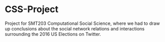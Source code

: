 # CSS-Project
Project for SMT203 Computational Social Science, where we had to draw up conclusions about the social network relations and interactions surrounding the 2016 US Elections on Twitter.
